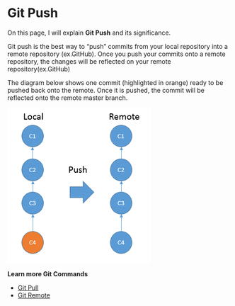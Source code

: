 # Git Push

On this page, I will explain **Git Push** and its significance.

Git push is the best way to “push” commits from your local repository into a remote repository (ex.GitHub). Once you push your commits onto a remote repository, the changes will be reflected on your remote repository(ex.GitHub)

The diagram below shows one commit (highlighted in orange) ready to be pushed back onto the remote. Once it is pushed, the commit will be reflected onto the remote master branch.

![push](/images/images/GitCommands/push.png)

**Learn more Git Commands**

* [Git Pull](https://github.com/Shannon-NJIT/MiniProject1/blob/master/GitCommands/GitPull.md)
* [Git Remote](https://github.com/Shannon-NJIT/MiniProject1/blob/master/GitCommands/GitRemote.md)

